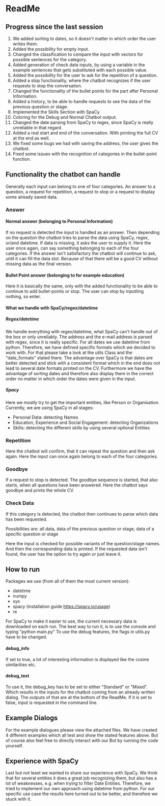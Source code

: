 # ReadMe

## Progress since the last session
1. We added sorting to dates, so it doesn't matter in which order the user writes them.
2. Added the possibility for empty input.
3. Changed the classification to compare the input with vectors for possible sentences for the category.
4. Added generation of check data inputs, by using a variable in the example sentences that gets substituted with each possible value.
5. Added the possibility for the user to ask for the repetition of a question.
6. Added a stop functionality, where the chatbot recognizes if the user requests to stop the conversation.
7. Changed the functionality of the bullet points for the part after Personal Information.
8. Added a history, to be able to handle requests to see the data of the previous question or stage.
9. Implemented the Skills Section with SpaCy.
10. Coloring for the Debug and Normal Chatbot output.
11. Changed the date parsing from SpaCy to regex, since SpaCy is really unreliable in that regard.
12. Added a real start and end of the conversation. With printing the full CV at the end as well.
13. We fixed some bugs we had with saving the address, the user gives the chatbot.
14. Fixed some issues with the recognition of categories in the bullet-point function. 


## Functionality the chatbot can handle
Generally each input can belong to one of four categories. 
An answer to a question, a request for repetition, a request to stop or a request to display some already saved data.
### Answer
#### Normal answer (belonging to Personal Information)
If no request is detected the input is handled as an answer. Then depending on the question the chatbot tries to parse
the data using SpaCy, regex, or/and datetime. If data is missing, it asks the user to supply it. Here the user once again, 
can say something belonging to each of the four categories. If the answer isn't satisfactory the chatbot will continue to 
ask, until it can fill the data slot. Because of that there will be a good CV without missing data as the final version.
#### Bullet Point answer (belonging to for example education)
Here it is basically the same, only with the added functionality to be able to continue to add bullet-points or stop.
The user can stop by inputting nothing, so enter.
#### What we handle with SpaCy/regex/datetime
##### Regex/datetime
We handle everything with regex/datetime, what SpaCy can't handle out of the box or only unreliably.
The address and the e-mail address is parsed with regex, since it is really specific.
For all dates we use datetime from python. Therefore, we have defined specific formats which we decided to work with.
For that please take a look at the utils Class and the "date_formats" stated there. The advantage over SpaCy is 
that dates are better detected and stick with a consistent format which in the end does not lead to several
date formats printed on the CV. Furthermore we have the advantage of sorting dates and therefore also display them in 
the correct order no matter in which order the dates were given in the input. 

##### Spacy
Here we mostly try to get the important entities, like Person or Organisation.
Currently, we are using SpaCy in all stages: 
- Personal Data: detecting Names  
- Education, Experience and Social Engagement: detecting Organizations 
- Skills: detecting the different skills by using several optional Entities

### Repetition
Here the chatbot will confirm, that it can repeat the question and then ask again. Here the input can once again belong
to each of the four categories.
### Goodbye
If a request to stop is detected. The goodbye sequence is started, that also starts, when all questions have been answered.
Here the chatbot says goodbye and prints the whole CV.
### Check Data
If this category is detected, the chatbot then continues to parse which data has been requested.

Possibilities are: 
    all data, data of the previous question or stage, data of a specific question or stage

Here the input is checked for possible variants of the question/stage names.
And then the corresponding data is printed.
If the requested data isn't found, the user has the option to try again or just leave it.

## How to run
Packages we use (from all of them the most current version):
- datetime
- numpy
- sys
- spacy (installation guide https://spacy.io/usage)
- re

For SpaCy to make it easier to use, the current necessary data is downloaded on each run.
The best way to run it, is to use the console and typing "python main.py"
To use the debug features, the flags in utils.py have to be changed.
#### debug_info
If set to true, a lot of interesting information is displayed like the cosine similarities etc.
#### debug_text
To use it, the debug_key has to be set to either "Standard" or "Mixed". Which results in the inputs for the chatbot
coming from an already written dialog. The outputs of that are at the bottom of the ReadMe.
If it is set to false, input is requested in the command line.

## Example Dialogs

For the example dialogues please view the attached files. We have created 4 different examples which all test and show
the stated features above. But of course also feel free to directly interact with our Bot by running the code yourself.

## Experience with SpaCy 
Last but not least we wanted to share our experience with SpaCy. We think that for several entities it does a great job 
recognizing them, but also has a lot of weaknesses, e.g. when trying to filter Date Entities. Therefore, we tried to 
implement our own approach using datetime from python. For our specific use case the results here turned out to be
better, and therefore we stuck with it. 